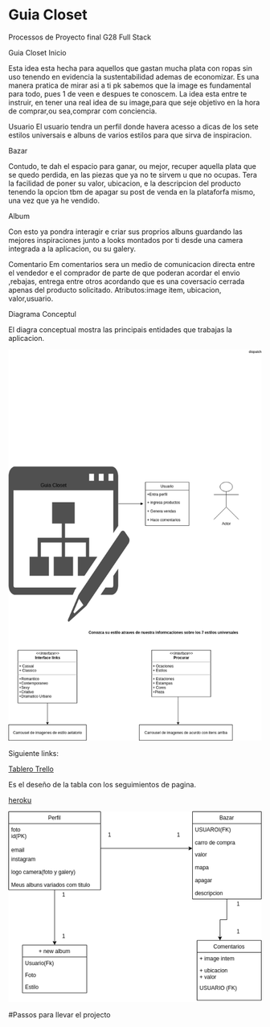 # Guia Closet
Processos de Proyecto final G28 Full Stack

Guia Closet
Inicio

Esta idea esta hecha para aquellos que gastan mucha plata con ropas sin uso tenendo en evidencia la sustentabilidad ademas de economizar.
Es una manera pratica de mirar asi a ti pk sabemos que la image es fundamental para todo, pues 1 de veen e despues te conoscem.
La idea esta entre te instruir, en tener una real idea de su image,para que seje objetivo en la hora de comprar,ou sea,comprar com conciencia.

Usuario
El usuario tendra un perfil donde havera acesso a dicas de los sete estilos universais e albuns de varios estilos para que sirva de inspiracion.

Bazar

Contudo, te dah el espacio para ganar, ou mejor, recuper aquella plata que se quedo perdida, en las piezas que ya no te sirvem u que no ocupas.
Tera la facilidad de poner su valor, ubicacion, e la descripcion del producto tenendo la opcion tbm de apagar su post de venda en la plataforfa mismo, una vez que ya he vendido.

Album

Con esto ya pondra interagir e criar sus proprios albuns guardando las mejores inspiraciones junto a looks montados por ti desde una camera integrada a la aplicacion, ou su galery.
 
 Comentario
Em comentarios sera un medio de comunicacion directa entre el vendedor e el comprador de parte de que poderan acordar el envio ,rebajas, entrega entre otros acordando que es una coversacio cerrada apenas del producto solicitado.
Atributos:image item, ubicacion, valor,usuario.

 
 Diagrama Conceptul
   
El diagra conceptual mostra las principais entidades que trabajas la aplicacion.


![alt text][concepto]

[concepto]: ./conceptual_diagram.png


Siguiente links:

[Tablero Trello](https://trello.com/b/dQ99sFhm/projecto-guia-closet)

Es el deseño de la tabla con los seguimientos de pagina.


[heroku](https://git.heroku.com/sleepy-caverns-10926.git)


![alt text][logic]

[logic]: ./logic_diagram.png

#Passos para llevar el projecto
